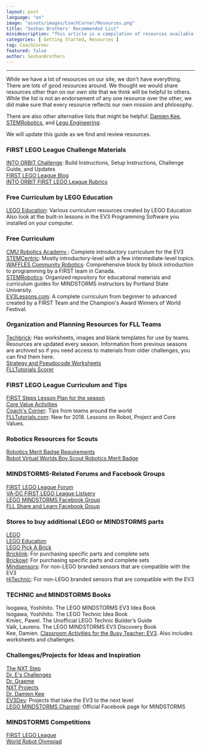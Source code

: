 ```yaml
---
layout: post
language: "en"
image: "assets/images/CoachCorner/Resources.png"
title: "Seshan Brothers' Recommended List"
minidescription: "This article is a compilation of resources available to MINDSTORMS users whether you are participating in a competition, building for fun or teaching robotics at a school."
categories: [ Getting Started, Resources ]
tag: CoachCorner
featured: false
author: SeshanBrothers
---
```

---
While we have a lot of resources on our site, we don't have everything. There are lots of good resources around. We thought we would share resources other than on our own site that we think will be helpful to others. While the list is not an endorsement of any one resource over the other, we did make sure that every resource reflects our own mission and philosophy.

There are also other alternative lists that might be helpful: <a href="http://www.damienkee.com/lego-mindstorms-resources/">Damien Kee</a>, <a href="http://stemrobotics.cs.pdx.edu/node/2837"> STEMRobotics</a>, and <a href="http://www.legoengineering.com/online-training-courses/">Lego Engineering</a>.

We will update this guide as we find and review resources.

### FIRST LEGO League Challenge Materials
<a href="http://www.firstlegoleague.org/challenge#block-block-19">INTO ORBIT Challenge</a>: Build Instructions, Setup Instructions, Challenge Guide, and Updates<br>
<a href="https://fllblog.wordpress.com">FIRST LEGO League Blog</a><br>
<a href="http://www.firstlegoleague.org/sites/default/files/into-orbit/first-lego-league-rubrics.pdf">INTO ORBIT FIRST LEGO League Rubrics</a><br>

### Free Curriculum by LEGO Education
<a href="https://education.lego.com/en-us/downloads/mindstorms-ev3">LEGO Education</a>: Various curriculum resources created by LEGO Education<br>
Also look at the built-in lessons in the EV3 Programming Software you installed on your computer.

### Free Curriculum
<a href="http://www.education.rec.ri.cmu.edu/content/lego/ev3/">CMU Robotics Academy </a>: Complete introductory curriculum for the EV3<br>
<a href="http://www.stemcentric.com/ev3-tutorial">STEMCentric</a>: Mostly introductory-level with a few intermediate-level topics.<br>
<a href="http://www.wafflesrobotics.com/fll/fll-resources/">WAFFLES Community Robotics</a>: Comprehensive block by block introduction to programming by a FIRST team in Canada. <br>
<a href="http://stemrobotics.cs.pdx.edu/node/2643">STEMRobotics</a>: Organized repository for educational materials and curriculum guides for MINDSTORMS instructors by Portland State University.<br>
<a href="www.ev3lessons.com">EV3Lessons.com</a>: A complete curriculum from beginner to advanced created by a FIRST Team and the Champion's Award Winners of World Festival. <br>


### Organization and Planning Resources for FLL Teams
<a href="http://www.techbrick.com">Techbrick</a>: Has worksheets, images and blank templates for use by teams. Resources are updated every season. Information from previous seasons are archived so if you need access to materials from older challenges, you can find them here.<br>
<a href="http://flltutorials.com/RobotGame.html">Strategy and Pseudocode Worksheets</a><br>
<a href="http://flltutorials.com/Resources/2018/scorer/index.html">FLLTutorials Scorer</a>


### FIRST LEGO League Curriculum and Tips
<a href="http://info.firstinspires.org/fllfirststepsrequest">FIRST Steps Lesson Plan for the season</a> <br>
<a href="http://flltutorials.com/CoreValues.html">Core Value Activities</a><br>
<a href="http://flltutorials.com/CoachCorner.html">Coach's Corner</a>: Tips from teams around the world<br>
<a href="http://flltutorials.com">FLLTutorials.com</a>: New for 2018. Lessons on Robot, Project and Core Values.

### Robotics Resources for Scouts
<a href="http://www.scouting.org/filestore/Merit_Badge_ReqandRes/Robotics.pdf">Robotics Merit Badge Requirements</a><br>
<a href="http://cs2n.org/activities/courses/robot-virtual-worlds-boy-scout-robotics-merit-badge">Robot Virtual Worlds Boy Scout Robotics Merit Badge</a><br>

### MINDSTORMS-Related Forums and Facebook Groups
<a href="http://forums.usfirst.org/forumdisplay.php?24-FIRST-LEGO-League">FIRST LEGO League Forum</a><br>
<a href="https://listserv.jmu.edu/cgi-bin/wa?A0=VADCFLL-L">VA-DC FIRST LEGO League Listserv</a><br>
<a href="https://www.facebook.com/groups/legomindstorms/">LEGO MINDSTORMS Facebook Group</a><br>
<a href="https://www.facebook.com/groups/FLLShareandLearn/">FLL Share and Learn Facebook Group</a><br>

### Stores to buy additional LEGO or MINDSTORMS parts
<a href="http://www.lego.com">LEGO</a><br>
<a href="http://www.legoeducation.com">LEGO Education</a><br>
<a href="https://shop.lego.com/en-US/Pick-a-Brick">LEGO Pick A Brick</a><br>
<a href="http://www.Bricklink.com">Bricklink</a>: For purchasing specific parts and complete sets<br>
<a href="http://www.Brickowl.com">Brickowl</a>: For purchasing specific parts and complete sets<br>
<a href="http://www.mindsensors.com">Mindsensors</a>: For non-LEGO branded sensors that are compatible with the EV3<br>
<a href="https://www.hitechnic.com">HiTechnic</a>: For non-LEGO branded sensors that are compatible with the EV3<br>

### TECHNIC and MINDSTORMS Books
Isogawa, Yoshihito. The LEGO MINDSTORMS EV3 Idea Book<br>
Isogawa, Yoshihito. The LEGO Technic Idea Book<br>
Kmiec, Pawel. The Unofficial LEGO Technic Builder’s Guide<br>
Valk, Laurens. The LEGO MINDSTORMS EV3 Discovery Book<br>
Kee, Damien. <a href="http://www.damienkee.com/classroom-activities-ev3/">Classroom Activities for the Busy Teacher: EV3</a>. Also includes worksheets and challenges.<br>

### Challenges/Projects for Ideas and Inspiration
<a href="http://theNXTstep.com">The NXT Step</a><br>
<a href="https://mindstorms.dreschallenges.com/">Dr. E's Challenges</a><br>
<a href="http://www.drgraeme.org/EV3/EV3.html">Dr. Graeme</a><br>
<a href="http://www.nxtprograms.com">NXT Projects</a><br>
<a href="http://www.damienkee.com/">Dr. Damien Kee</a><br>
<a href="http://www.ev3dev.org/">EV3Dev</a>: Projects that take the EV3 to the next level<br>
<a href="https://www.facebook.com/legomindstorms/">LEGO MINDSTORMS Channel</a>: Official Facebook page for MINDSTORMS <br>

### MINDSTORMS Competitions
<a href="http://www.firstlegolegue.org">FIRST LEGO League</a><br>
<a href="http://www.wroboto.org">World Robot Olympiad</a><br>
